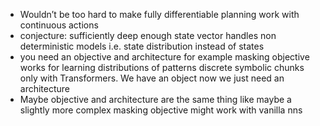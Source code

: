 - Wouldn’t be too hard to make fully differentiable planning work with continuous actions
- conjecture: sufficiently deep enough state vector handles non deterministic models i.e. state distribution instead of states
- you need an objective and architecture for example masking objective works for learning distributions of patterns discrete symbolic chunks only with Transformers. We have an object now we just need an architecture
- Maybe objective and architecture are the same thing like maybe a slightly more complex masking objective might work with vanilla nns
